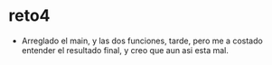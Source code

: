 # reto4
- Arreglado el main, y las dos funciones, tarde, pero me a costado entender el resultado final, y creo que aun asi esta mal.
